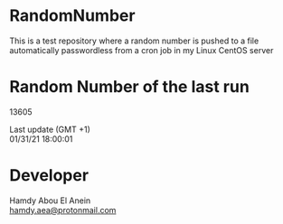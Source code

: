 # RandomNumber    
This is a test repository where a random number is pushed to a file automatically passwordless from a cron job in my Linux CentOS server    
# Random Number of the last run   
13605
      
Last update (GMT +1)    
01/31/21 18:00:01
# Developer    
Hamdy Abou El Anein   
hamdy.aea@protonmail.com
